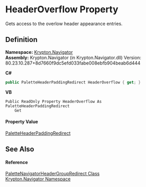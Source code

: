 # HeaderOverflow Property


Gets access to the overlow header appearance entries.



## Definition
**Namespace:** <a href="a21ac074-d119-3dc6-bd1c-d3a12c0128bc.md">Krypton.Navigator</a>  
**Assembly:** Krypton.Navigator (in Krypton.Navigator.dll) Version: 80.23.10.287+8d7660f9dc5efd033fabe008ebfb904beab6d444

**C#**
``` C#
public PaletteHeaderPaddingRedirect HeaderOverflow { get; }
```
**VB**
``` VB
Public ReadOnly Property HeaderOverflow As PaletteHeaderPaddingRedirect
	Get
```



#### Property Value
<a href="41f36776-9a15-bbc7-0976-f9e3e6574c6d.md">PaletteHeaderPaddingRedirect</a>

## See Also


#### Reference
<a href="d17d0a31-8504-8e7c-f139-c4a6ff41bfcb.md">PaletteNavigatorHeaderGroupRedirect Class</a>  
<a href="a21ac074-d119-3dc6-bd1c-d3a12c0128bc.md">Krypton.Navigator Namespace</a>  
